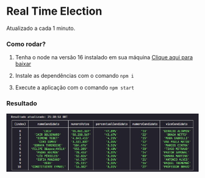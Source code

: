 # Real Time Election 
Atualizado a cada 1 minuto.

### Como rodar?
1. Tenha o node na versão 16 instalado em sua máquina <a href="https://nodejs.org/en/download/" target="_blank">Clique aqui para baixar</a>

2. Instale as dependências com o comando `npm i`

3. Execute a aplicação com o comando `npm start`

### Resultado
<img src="assets/result.jpeg" />